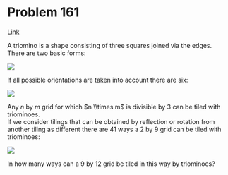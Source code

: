 # Problem 161

[Link](https://projecteuler.net/problem=161)

A triomino is a shape consisting of three squares joined via the edges. There are two basic forms:

![](resources/images/0161_trio1.gif?1678992055)

If all possible orientations are taken into account there are six:

![](resources/images/0161_trio3.gif?1678992055)

Any $n$ by $m$ grid for which $n \\times m$ is divisible by $3$ can be tiled with triominoes.  
If we consider tilings that can be obtained by reflection or rotation from another tiling as different there are $41$ ways a $2$ by $9$ grid can be tiled with triominoes:

![](resources/images/0161_k9.gif?1678992055)

In how many ways can a $9$ by $12$ grid be tiled in this way by triominoes?